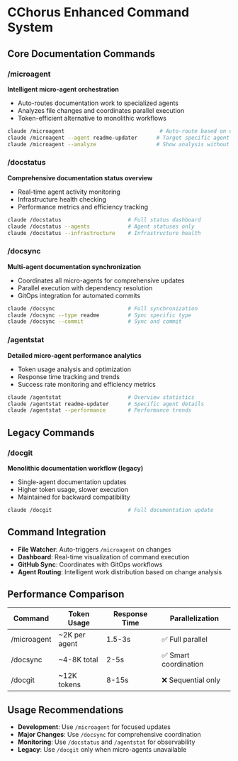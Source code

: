 # CChorus Enhanced Command System

## Core Documentation Commands

### /microagent
**Intelligent micro-agent orchestration**
- Auto-routes documentation work to specialized agents
- Analyzes file changes and coordinates parallel execution
- Token-efficient alternative to monolithic workflows

```bash
claude /microagent                              # Auto-route based on changes
claude /microagent --agent readme-updater      # Target specific agent
claude /microagent --analyze                   # Show analysis without execution
```

### /docstatus  
**Comprehensive documentation status overview**
- Real-time agent activity monitoring
- Infrastructure health checking
- Performance metrics and efficiency tracking

```bash
claude /docstatus                     # Full status dashboard
claude /docstatus --agents            # Agent statuses only
claude /docstatus --infrastructure    # Infrastructure health
```

### /docsync
**Multi-agent documentation synchronization**
- Coordinates all micro-agents for comprehensive updates
- Parallel execution with dependency resolution
- GitOps integration for automated commits

```bash
claude /docsync                       # Full synchronization
claude /docsync --type readme         # Sync specific type
claude /docsync --commit              # Sync and commit
```

### /agentstat
**Detailed micro-agent performance analytics**
- Token usage analysis and optimization
- Response time tracking and trends
- Success rate monitoring and efficiency metrics

```bash
claude /agentstat                     # Overview statistics
claude /agentstat readme-updater      # Specific agent details
claude /agentstat --performance       # Performance trends
```

## Legacy Commands

### /docgit
**Monolithic documentation workflow (legacy)**
- Single-agent documentation updates
- Higher token usage, slower execution
- Maintained for backward compatibility

```bash
claude /docgit                        # Full documentation update
```

## Command Integration

- **File Watcher**: Auto-triggers `/microagent` on changes
- **Dashboard**: Real-time visualization of command execution
- **GitHub Sync**: Coordinates with GitOps workflows
- **Agent Routing**: Intelligent work distribution based on change analysis

## Performance Comparison

| Command | Token Usage | Response Time | Parallelization |
|---------|-------------|---------------|-----------------|
| /microagent | ~2K per agent | 1.5-3s | ✅ Full parallel |
| /docsync | ~4-8K total | 2-5s | ✅ Smart coordination |  
| /docgit | ~12K tokens | 8-15s | ❌ Sequential only |

## Usage Recommendations

- **Development**: Use `/microagent` for focused updates
- **Major Changes**: Use `/docsync` for comprehensive coordination
- **Monitoring**: Use `/docstatus` and `/agentstat` for observability
- **Legacy**: Use `/docgit` only when micro-agents unavailable